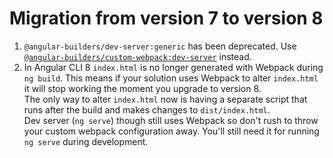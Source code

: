 # Migration from version 7 to version 8

1. `@angular-builders/dev-server:generic` has been deprecated. Use [`@angular-builders/custom-webpack:dev-server`](https://github.com/meltedspark/angular-builders/tree/master/packages/custom-webpack#Custom-webpack-dev-server) instead.
2. In Angular CLI 8 `index.html` is no longer generated with Webpack during `ng build`. This means if your solution uses Webpack to alter `index.html` it will stop working the moment you upgrade to version 8.  
The only way to alter `index.html` now is having a separate script that runs after the build and makes changes to `dist/index.html`.  
Dev server (`ng serve`) though still uses Webpack so don't rush to throw your custom webpack configuration away. You'll still need it for running `ng serve` during development.
